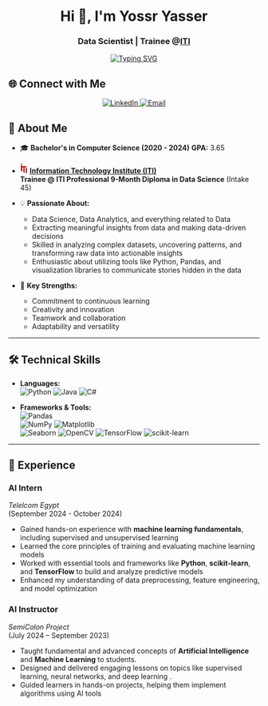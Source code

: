 <h1 align="center">Hi 👋, I'm Yossr Yasser</h1>
<h3 align="center"> Data Scientist | Trainee @<a href="https://iti.gov.eg/home" target="_blank">ITI</a></h3>

<p align="center">
<a href="https://git.io/typing-svg"><img src="https://readme-typing-svg.demolab.com?font=Fira+Code&pause=1000&width=435&lines=Data+Scientist+%7C+Data+Analysis+;Data+Exploration+%7C+Machine+Learning" alt="Typing SVG" /></a>
</p>


## 🌐 Connect with Me

<p align="center">
  <a href="https://www.linkedin.com/in/yossr-yasser-80794a237/" target="_blank">
    <img src="https://img.shields.io/badge/LinkedIn-0077B5?style=for-the-badge&logo=linkedin&logoColor=white" alt="LinkedIn" />
  </a>
  <a href="mailto:yossryasser8@gmail.com" target="_blank">
    <img src="https://img.shields.io/badge/Email-D14836?style=for-the-badge&logo=gmail&logoColor=white" alt="Email" />
  </a>
  
</p>



## 🌟 About Me

- 🎓 **Bachelor's in Computer Science (2020 - 2024)** 
  **GPA:** 3.65 

- <img src="https://github.com/mohamedsalama677/mohamedsalama677/blob/main/iti-logo.png" alt="ITI Logo" width="15" />  **[Information Technology Institute (ITI)](https://iti.gov.eg/home)**   
  **Trainee @ ITI Professional 9-Month Diploma in Data Science** (Intake 45)
    
  

- 💡 **Passionate About:**  
  - Data Science, Data Analytics, and everything related to Data  
  - Extracting meaningful insights from data and making data-driven decisions  
  - Skilled in analyzing complex datasets, uncovering patterns, and transforming raw data into actionable insights  
  - Enthusiastic about utilizing tools like Python, Pandas, and visualization libraries to communicate stories hidden in the data 


- 🌟 **Key Strengths:**  
  - Commitment to continuous learning
  - Creativity and innovation 
  - Teamwork and collaboration
  - Adaptability and versatility  

---

## 🛠️ Technical Skills

- **Languages:**  
  ![Python](https://img.shields.io/badge/Python-3776AB?style=for-the-badge&logo=python&logoColor=white)
  ![Java](https://img.shields.io/badge/Java-007396?style=for-the-badge&logo=java&logoColor=white)
  ![C#](https://img.shields.io/badge/C%23-239120?style=for-the-badge&logo=c-sharp&logoColor=white)  
  
  
  
  

- **Frameworks & Tools:**  
  ![Pandas](https://img.shields.io/badge/Pandas-150458?style=for-the-badge&logo=pandas&logoColor=white)  
  ![NumPy](https://img.shields.io/badge/NumPy-013243?style=for-the-badge&logo=numpy&logoColor=white)
  ![Matplotlib](https://img.shields.io/badge/Matplotlib-4DB6AC?style=for-the-badge&logo=&logoColor=white)  
  ![Seaborn](https://img.shields.io/badge/Seaborn-3776AB?style=for-the-badge&logo=&logoColor=white) 
  ![OpenCV](https://img.shields.io/badge/OpenCV-5C3EE8?style=for-the-badge&logo=opencv&logoColor=white)
  ![TensorFlow](https://img.shields.io/badge/TensorFlow-FF6F00?style=for-the-badge&logo=tensorflow&logoColor=white)
  ![scikit-learn](https://img.shields.io/badge/scikit--learn-F7931E?style=for-the-badge&logo=scikit-learn&logoColor=white)


---

## 💼 Experience

### **AI Intern**  
*Telelcom Egypt*  
(September 2024 - October 2024)  
- Gained hands-on experience with **machine learning fundamentals**, including supervised and unsupervised learning  
- Learned the core principles of training and evaluating machine learning models  
- Worked with essential tools and frameworks like **Python**, **scikit-learn**, and **TensorFlow** to build and analyze predictive models  
- Enhanced my understanding of data preprocessing, feature engineering, and model optimization

### **AI Instructor**  
*SemiColon Project*  
(July 2024 – September 2023)  
- Taught fundamental and advanced concepts of **Artificial Intelligence** and **Machine Learning** to students.  
- Designed and delivered engaging lessons on topics like supervised learning, neural networks, and deep learning  .
- Guided learners in hands-on projects, helping them implement algorithms using AI tools
    



